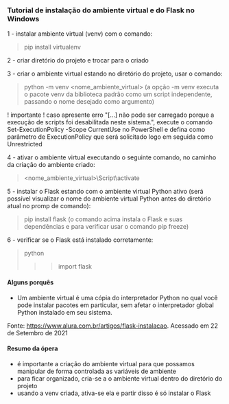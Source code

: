 ### Tutorial de instalação do ambiente virtual e do Flask no Windows
1 - instalar ambiente virtual (venv) com o comando: 
> pip install virtualenv

2 - criar diretório do projeto e trocar para o criado

3 - criar o ambiente virtual estando no diretório do projeto, usar o comando: 
> python -m venv <nome_ambiente_virtual>
(a opção -m venv executa o pacote venv da biblioteca padrão como um script independente, passando o nome desejado como argumento)

! importante ! caso apresente erro "[...] não pode ser carregado porque a execução de scripts foi desabilitada neste sistema.", execute o comando Set-ExecutionPolicy -Scope CurrentUse no PowerShell e defina como parâmetro de ExecutionPolicy que será solicitado logo em seguida como Unrestricted

4 - ativar o ambiente virtual executando o seguinte comando, no caminho da criação do ambiente criado: 
> <nome_ambiente_virtual>\Script\activate

5 - instalar o Flask estando com o ambiente virtual Python ativo (será possível visualizar o nome do ambiente virtual Python antes do diretório atual no promp de comando): 
> pip install flask
(o comando acima instala o Flask e suas dependências e para verificar usar o comando pip freeze)

6 - verificar se o Flask está instalado corretamente: 
> python
>>> import flask

#### Alguns porquês
- Um ambiente virtual é uma cópia do interpretador Python no qual você pode instalar pacotes em particular, sem afetar o interpretador global Python instalado em seu sistema. 

Fonte: https://www.alura.com.br/artigos/flask-instalacao. Acessado em 22 de Setembro de 2021

#### Resumo da ópera
- é importante a criação do ambiente virtual para que possamos manipular de forma controlada as variáveis de ambiente
- para ficar organizado, cria-se a o ambiente virtual dentro do diretório do projeto
- usando a venv criada, ativa-se ela e partir disso é só instalar o Flask
